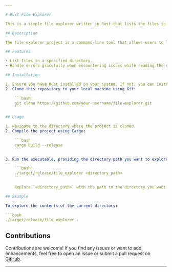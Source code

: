 ```yaml
---

# Rust File Explorer

This is a simple file explorer written in Rust that lists the files in a specified directory.

## Description

The file explorer project is a command-line tool that allows users to list the files in a directory specified by the user. It utilizes Rust's standard library (`std::fs`) to interact with the file system and retrieve directory contents.

## Features

- List files in a specified directory.
- Handle errors gracefully when encountering issues while reading the directory.

## Installation

1. Ensure you have Rust installed on your system. If not, you can install it from [the official Rust website](https://www.rust-lang.org/tools/install).
2. Clone this repository to your local machine using Git:

    ```bash
    git clone https://github.com/your-username/file-explorer.git
    ```

## Usage

1. Navigate to the directory where the project is cloned.
2. Compile the project using Cargo:

    ```bash
    cargo build --release
    ```

3. Run the executable, providing the directory path you want to explore:

    ```bash
    ./target/release/file_explorer <directory_path>
    ```

    Replace `<directory_path>` with the path to the directory you want to explore.

## Example

To explore the contents of the current directory:

```bash
./target/release/file_explorer .
```

## Contributions

Contributions are welcome! If you find any issues or want to add enhancements, feel free to open an issue or submit a pull request on [GitHub](https://github.com/your-username/file-explorer).

---
```

